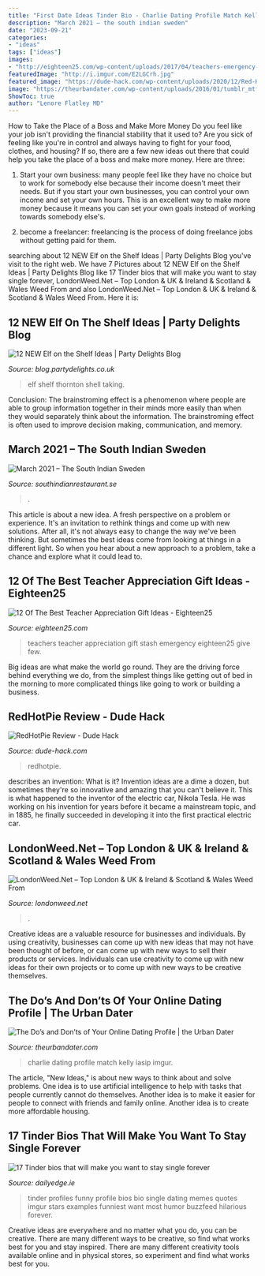 ```yaml
---
title: "First Date Ideas Tinder Bio - Charlie Dating Profile Match Kelly Iasip Imgur"
description: "March 2021 – the south indian sweden"
date: "2023-09-21"
categories:
- "ideas"
tags: ["ideas"]
images:
- "http://eighteen25.com/wp-content/uploads/2017/04/teachers-emergency-stash-collage.jpg"
featuredImage: "http://i.imgur.com/E2LGCrh.jpg"
featured_image: "https://dude-hack.com/wp-content/uploads/2020/12/Red-Hot-Pie-Review.png"
image: "https://theurbandater.com/wp-content/uploads/2016/01/tumblr_mtfxj7dkdR1seijhlo1_1280.jpg"
ShowToc: true
author: "Lenore Flatley MD"
---
```



How to Take the Place of a Boss and Make More Money
Do you feel like your job isn't providing the financial stability that it used to? Are you sick of feeling like you're in control and always having to fight for your food, clothes, and housing? If so, there are a few new ideas out there that could help you take the place of a boss and make more money. Here are three:
1. Start your own business: many people feel like they have no choice but to work for somebody else because their income doesn't meet their needs. But if you start your own businesses, you can control your own income and set your own hours. This is an excellent way to make more money because it means you can set your own goals instead of working towards somebody else's.

2. become a freelancer: freelancing is the process of doing freelance jobs without getting paid for them.

	

		
searching about 12 NEW Elf on the Shelf Ideas | Party Delights Blog you've visit to the right web. We have 7 Pictures about 12 NEW Elf on the Shelf Ideas | Party Delights Blog like 17 Tinder bios that will make you want to stay single forever, LondonWeed.Net – Top London &amp; UK &amp; Ireland &amp; Scotland &amp; Wales Weed From and also LondonWeed.Net – Top London &amp; UK &amp; Ireland &amp; Scotland &amp; Wales Weed From. Here it is:
		
    
## 12 NEW Elf On The Shelf Ideas | Party Delights Blog

<img loading=lazy src="http://blog.partydelights.co.uk/wp-content/uploads/2017/12/Elf-on-the-Shelf-Ideas-Shell-Thornton.jpg" onerror="this.onerror=null;this.src='https://tse4.mm.bing.net/th?id=OIP.Z7rm8eqg4GKLuTHxkqbCgwHaNV&amp;pid=15.1';" alt="12 NEW Elf on the Shelf Ideas | Party Delights Blog">

_Source: blog.partydelights.co.uk_

>elf shelf thornton shell taking. 

	

Conclusion:
The brainstroming effect is a phenomenon where people are able to group information together in their minds more easily than when they would separately think about the information. The brainstroming effect is often used to improve decision making, communication, and memory.

    
## March 2021 – The South Indian Sweden

<img loading=lazy src="https://i.ebayimg.com/images/g/6m4AAOSwxdtbxYzg/s-l500.jpg" onerror="this.onerror=null;this.src='https://tse2.mm.bing.net/th?id=OIP.YBo3V45rtE-LyYOwh3L6kQHaG1&amp;pid=15.1';" alt="March 2021 – The South Indian Sweden">

_Source: southindianrestaurant.se_

>. 

	

This article is about a new idea. A fresh perspective on a problem or experience. It's an invitation to rethink things and come up with new solutions. After all, it's not always easy to change the way we've been thinking. But sometimes the best ideas come from looking at things in a different light. So when you hear about a new approach to a problem, take a chance and explore what it could lead to.

    
## 12 Of The Best Teacher Appreciation Gift Ideas - Eighteen25

<img loading=lazy src="http://eighteen25.com/wp-content/uploads/2017/04/teachers-emergency-stash-collage.jpg" onerror="this.onerror=null;this.src='https://tse4.mm.bing.net/th?id=OIP.LSn7QF5t1a-QJOaXwEprOQHaOp&amp;pid=15.1';" alt="12 Of The Best Teacher Appreciation Gift Ideas - Eighteen25">

_Source: eighteen25.com_

>teachers teacher appreciation gift stash emergency eighteen25 give few. 

	

Big ideas are what make the world go round. They are the driving force behind everything we do, from the simplest things like getting out of bed in the morning to more complicated things like going to work or building a business.

    
## RedHotPie Review - Dude Hack

<img loading=lazy src="https://dude-hack.com/wp-content/uploads/2020/12/Red-Hot-Pie-Review.png" onerror="this.onerror=null;this.src='https://tse2.mm.bing.net/th?id=OIP._ElT1CuGJNpy52Ga19AldgHaEK&amp;pid=15.1';" alt="RedHotPie Review - Dude Hack">

_Source: dude-hack.com_

>redhotpie. 

	

describes an invention: What is it?
Invention ideas are a dime a dozen, but sometimes they're so innovative and amazing that you can't believe it. This is what happened to the inventor of the electric car, Nikola Tesla. He was working on his invention for years before it became a mainstream topic, and in 1885, he finally succeeded in developing it into the first practical electric car.

    
## LondonWeed.Net – Top London &amp; UK &amp; Ireland &amp; Scotland &amp; Wales Weed From

<img loading=lazy src="https://londonweed.net/wp-content/uploads/2020/10/walesweed-1200x675.jpg" onerror="this.onerror=null;this.src='https://tse1.mm.bing.net/th?id=OIP.B52d-3SxDjBGDEM_bvB8VwHaEK&amp;pid=15.1';" alt="LondonWeed.Net – Top London &amp; UK &amp; Ireland &amp; Scotland &amp; Wales Weed From">

_Source: londonweed.net_

>. 

	

Creative ideas are a valuable resource for businesses and individuals. By using creativity, businesses can come up with new ideas that may not have been thought of before, or can come up with new ways to sell their products or services. Individuals can use creativity to come up with new ideas for their own projects or to come up with new ways to be creative themselves.

    
## The Do’s And Don’ts Of Your Online Dating Profile | The Urban Dater

<img loading=lazy src="https://theurbandater.com/wp-content/uploads/2016/01/tumblr_mtfxj7dkdR1seijhlo1_1280.jpg" onerror="this.onerror=null;this.src='https://tse2.mm.bing.net/th?id=OIP.7Ne_oESxLYrroKuuhrHH5QHaFh&amp;pid=15.1';" alt="The Do’s and Don’ts of Your Online Dating Profile | the Urban Dater">

_Source: theurbandater.com_

>charlie dating profile match kelly iasip imgur. 

	

The article, "New Ideas," is about new ways to think about and solve problems. One idea is to use artificial intelligence to help with tasks that people currently cannot do themselves. Another idea is to make it easier for people to connect with friends and family online. Another idea is to create more affordable housing.

    
## 17 Tinder Bios That Will Make You Want To Stay Single Forever

<img loading=lazy src="http://i.imgur.com/E2LGCrh.jpg" onerror="this.onerror=null;this.src='https://tse2.mm.bing.net/th?id=OIP.5-A3wdl25MlEEsx6AzaUvgHaNJ&amp;pid=15.1';" alt="17 Tinder bios that will make you want to stay single forever">

_Source: dailyedge.ie_

>tinder profiles funny profile bios bio single dating memes quotes imgur stars examples funniest want most humor buzzfeed hilarious forever. 

	

Creative ideas are everywhere and no matter what you do, you can be creative. There are many different ways to be creative, so find what works best for you and stay inspired. There are many different creativity tools available online and in physical stores, so experiment and find what works best for you.

